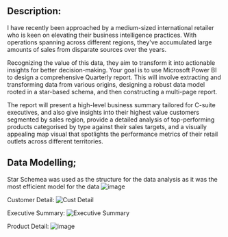 ## Description: 
I have recently been approached by a medium-sized international retailer who is keen on elevating their business intelligence practices. With operations spanning across different regions, they've accumulated large amounts of sales from disparate sources over the years.

Recognizing the value of this data, they aim to transform it into actionable insights for better decision-making. Your goal is to use Microsoft Power BI to design a comprehensive Quarterly report. This will involve extracting and transforming data from various origins, designing a robust data model rooted in a star-based schema, and then constructing a multi-page report.

The report will present a high-level business summary tailored for C-suite executives, and also give insights into their highest value customers segmented by sales region, provide a detailed analysis of top-performing products categorised by type against their sales targets, and a visually appealing map visual that spotlights the performance metrics of their retail outlets across different territories.

## Data Modelling; 
Star Schemea was used as the structure for the data analysis as it was the most efficient model for the data
![image](https://github.com/user-attachments/assets/3922f7cc-dc22-4769-89e2-50d581782c9b)


Customer Detail:
![Cust Detail](https://github.com/user-attachments/assets/5e327a4b-7861-4063-86c4-796835e21d3f)

Executive Summary:
![Executive Summary](https://github.com/user-attachments/assets/46f1ad0b-963b-44b2-8715-825657e043ea)

Product Detail:
![image](https://github.com/user-attachments/assets/7154b4f7-e095-4f46-b5b6-fc4ce4581a7e)


